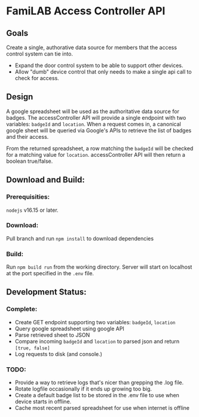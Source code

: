 FamiLAB Access Controller API
====================================

## Goals
Create a single, authorative data source for members that the access control system can tie into.
* Expand the door control system to be able to support other devices.
* Allow "dumb" device control that only needs to make a single api call to check for access.

## Design
A google spreadsheet will be used as the authoritative data source for badges.
The accessController API will provide a single endpoint with two variables: `badgeId` and `location`. When a request comes in, a canonical google sheet will be queried via Google's APIs to retrieve the list of badges and their access.

From the returned spreadsheet, a row matching the `badgeId` will be checked for a matching value for `location`. accessController API will then return a boolean true/false.

## Download and Build:
### Prerequisities:
`nodejs` v16.15 or later.
### Download:
Pull branch and run `npm install` to download dependencies
### Build:
Run `npm build run` from the working directory. Server will start on localhost at the port specified in the `.env` file.

## Development Status:
### Complete:
* Create GET endpoint supporting two variables: `badgeId`, `location`
* Query google spreadsheet using google API
* Parse retrieved sheet to JSON
* Compare incoming `badgeId` and `location` to parsed json and return `[true, false]`
* Log requests to disk (and console.)
### TODO:
* Provide a way to retrieve logs that's nicer than grepping the .log file.
* Rotate logfile occasionally if it ends up growing too big.
* Create a default badge list to be stored in the .env file to use when device starts in offline.
* Cache most recent parsed spreadsheet for use when internet is offline
